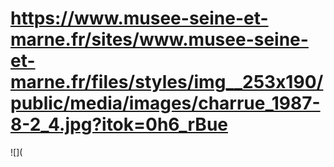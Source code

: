 # https://www.musee-seine-et-marne.fr/sites/www.musee-seine-et-marne.fr/files/styles/img__253x190/public/media/images/charrue_1987-8-2_4.jpg?itok=0h6_rBue

![](
